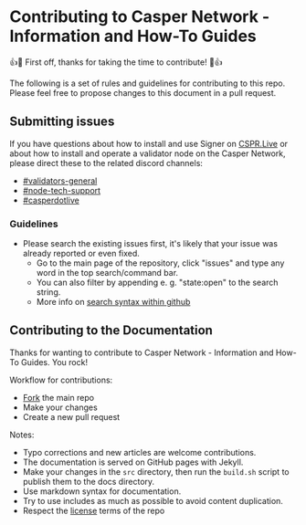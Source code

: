 # Contributing to Casper Network - Information and How-To Guides
:+1::tada: First off, thanks for taking the time to contribute! :tada::+1:

The following is a set of rules and guidelines for contributing to this repo. Please feel free to propose changes to this document in a pull request.

## Submitting issues

If you have questions about how to install and use Signer on [CSPR.Live](https://cspr.live) or about how to install and operate a validator node on the Casper Network, please direct these to the related discord channels:
* [#validators-general](https://discord.gg/S398hSJS)
* [#node-tech-support](https://discord.gg/8urw83VN)
* [#casperdotlive](https://discord.gg/eW8yfJvu)

### Guidelines
* Please search the existing issues first, it's likely that your issue was already reported or even fixed.
  - Go to the main page of the repository, click "issues" and type any word in the top search/command bar.
  - You can also filter by appending e. g. "state:open" to the search string.
  - More info on [search syntax within github](https://help.github.com/articles/searching-issues)

## Contributing to the Documentation

Thanks for wanting to contribute to Casper Network - Information and How-To Guides. You rock!

Workflow for contributions:
* [Fork](https://github.com/make-software/how-to-casperlabs/fork) the main repo
* Make your changes
* Create a new pull request

Notes:
* Typo corrections and new articles are welcome contributions.
* The documentation is served on GitHub pages with Jekyll.
* Make your changes in the `src` directory, then run the `build.sh` script to publish them to the docs directory.
* Use markdown syntax for documentation.
* Try to use includes as much as possible to avoid content duplication.
* Respect the [license](https://github.com/make-software/how-to-casperlabs/blob/master/LICENSE) terms of the repo

